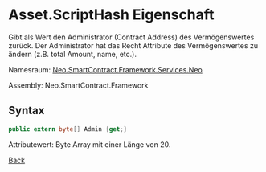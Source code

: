 # Asset.ScriptHash Eigenschaft

Gibt als Wert den Administrator (Contract Address) des Vermögenswertes zurück. Der Administrator hat das Recht Attribute des Vermögenswertes zu ändern (z.B. total Amount, name, etc.).

Namesraum: [Neo.SmartContract.Framework.Services.Neo](../../neo.md)

Assembly: Neo.SmartContract.Framework

## Syntax

```c#
public extern byte[] Admin {get;}
```

Attributewert: Byte Array mit einer Länge von 20. 



[Back](../Asset.md)
